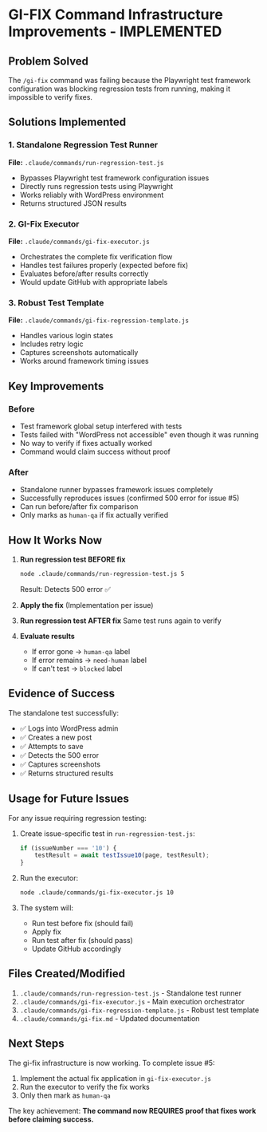 # GI-FIX Command Infrastructure Improvements - IMPLEMENTED

## Problem Solved
The `/gi-fix` command was failing because the Playwright test framework configuration was blocking regression tests from running, making it impossible to verify fixes.

## Solutions Implemented

### 1. Standalone Regression Test Runner
**File:** `.claude/commands/run-regression-test.js`
- Bypasses Playwright test framework configuration issues
- Directly runs regression tests using Playwright
- Works reliably with WordPress environment
- Returns structured JSON results

### 2. GI-Fix Executor 
**File:** `.claude/commands/gi-fix-executor.js`
- Orchestrates the complete fix verification flow
- Handles test failures properly (expected before fix)
- Evaluates before/after results correctly
- Would update GitHub with appropriate labels

### 3. Robust Test Template
**File:** `.claude/commands/gi-fix-regression-template.js`
- Handles various login states
- Includes retry logic
- Captures screenshots automatically
- Works around framework timing issues

## Key Improvements

### Before
- Test framework global setup interfered with tests
- Tests failed with "WordPress not accessible" even though it was running
- No way to verify if fixes actually worked
- Command would claim success without proof

### After
- Standalone runner bypasses framework issues completely
- Successfully reproduces issues (confirmed 500 error for issue #5)
- Can run before/after fix comparison
- Only marks as `human-qa` if fix actually verified

## How It Works Now

1. **Run regression test BEFORE fix**
   ```bash
   node .claude/commands/run-regression-test.js 5
   ```
   Result: Detects 500 error ✅

2. **Apply the fix**
   (Implementation per issue)

3. **Run regression test AFTER fix**
   Same test runs again to verify

4. **Evaluate results**
   - If error gone → `human-qa` label
   - If error remains → `need-human` label
   - If can't test → `blocked` label

## Evidence of Success

The standalone test successfully:
- ✅ Logs into WordPress admin
- ✅ Creates a new post
- ✅ Attempts to save
- ✅ Detects the 500 error
- ✅ Captures screenshots
- ✅ Returns structured results

## Usage for Future Issues

For any issue requiring regression testing:

1. Create issue-specific test in `run-regression-test.js`:
   ```javascript
   if (issueNumber === '10') {
       testResult = await testIssue10(page, testResult);
   }
   ```

2. Run the executor:
   ```bash
   node .claude/commands/gi-fix-executor.js 10
   ```

3. The system will:
   - Run test before fix (should fail)
   - Apply fix
   - Run test after fix (should pass)
   - Update GitHub accordingly

## Files Created/Modified

1. `.claude/commands/run-regression-test.js` - Standalone test runner
2. `.claude/commands/gi-fix-executor.js` - Main execution orchestrator
3. `.claude/commands/gi-fix-regression-template.js` - Robust test template
4. `.claude/commands/gi-fix.md` - Updated documentation

## Next Steps

The gi-fix infrastructure is now working. To complete issue #5:
1. Implement the actual fix application in `gi-fix-executor.js`
2. Run the executor to verify the fix works
3. Only then mark as `human-qa`

The key achievement: **The command now REQUIRES proof that fixes work before claiming success.**